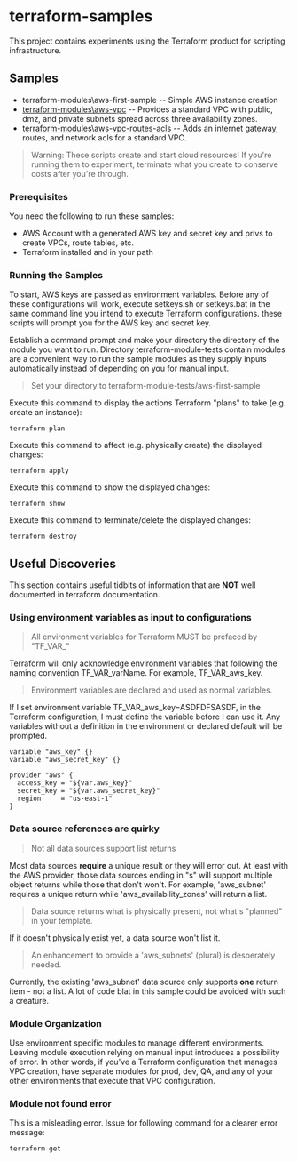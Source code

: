 # terraform-samples

This project contains experiments using the Terraform product for scripting infrastructure.

## Samples

* terraform-modules\aws-first-sample -- Simple AWS instance creation
* [terraform-modules\aws-vpc](./terraform-modules/aws-vpc) -- Provides a standard VPC with public, dmz, and private subnets spread across three availability zones.
* [terraform-modules\aws-vpc-routes-acls](./terraform-modules/aws-vpc-routes-acls) -- Adds an internet gateway, routes, and network acls for a standard VPC.

> Warning:  These scripts create and start cloud resources!  If you're running them to experiment, terminate what you create to conserve costs after you're through.

### Prerequisites

You need the following to run these samples:
* AWS Account with a generated AWS key and secret key and privs to create VPCs, route tables, etc.
* Terraform installed and in your path

### Running the Samples

To start, AWS keys are passed as environment variables.  Before any of these configurations will work,
execute setkeys.sh or setkeys.bat in the same command line you intend to execute Terraform configurations.
these scripts will prompt you for the AWS key and secret key.

Establish a command prompt and make your directory the directory of the module you want to run. Directory
terraform-module-tests contain modules are a convenient way to run the sample modules as they supply inputs automatically
instead of depending on you for manual input.

> Set your directory to terraform-module-tests/aws-first-sample

Execute this command to display the actions Terraform "plans" to take (e.g. create an instance):
```  
terraform plan
```  

Execute this command to affect (e.g. physically create) the displayed changes:
```  
terraform apply
```  

Execute this command to show the displayed changes:
```  
terraform show
```  

Execute this command to terminate/delete the displayed changes:
```  
terraform destroy
```  

## Useful Discoveries

This section contains useful tidbits of information that are **NOT** well documented in terraform documentation.

### Using environment variables as input to configurations
> All environment variables for Terraform MUST be prefaced by "TF_VAR_"

Terraform will only acknowledge environment variables that following the naming convention TF_VAR_varName.  For example, TF_VAR_aws_key.

> Environment variables are declared and used as normal variables.

If I set environment variable TF_VAR_aws_key=ASDFDFSASDF, in the Terraform configuration, I must define the variable
before I can use it.  Any variables without a definition in the environment or declared default will be prompted.

```  
variable "aws_key" {}
variable "aws_secret_key" {}

provider "aws" {
  access_key = "${var.aws_key}"
  secret_key = "${var.aws_secret_key}"
  region     = "us-east-1"
}
```  

### Data source references are quirky

> Not all data sources support list returns

Most data sources **require** a unique result or they will error out.  At least with the AWS provider,
those data sources ending in "s" will support multiple object returns while those that don't won't. For
example, 'aws_subnet' requires a unique return while 'aws_availability_zones' will return
a list.

> Data source returns what is physically present, not what's "planned" in your template.

If it doesn't physically exist yet, a data source won't list it.

> An enhancement to provide a 'aws_subnets' (plural) is desperately needed.

Currently, the existing 'aws_subnet' data source only supports **one** return item - not a list.
A lot of code blat in this sample could be avoided with such a creature.

### Module Organization

Use environment specific modules to manage different environments. Leaving module execution relying on manual input
introduces a possibility of error.  In other words, if you've a Terraform configuration that manages VPC creation, have
separate modules for prod, dev, QA, and any of your other environments that execute that VPC configuration.

### Module not found error

This is a misleading error.  Issue for following command for a clearer error message:

```  
terraform get
```  
